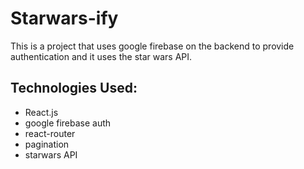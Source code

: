 # Starwars-ify

This is a project that uses google firebase on the backend to provide authentication and it uses the star wars API.

## Technologies Used:

- React.js
- google firebase auth
- react-router
- pagination
- starwars API
